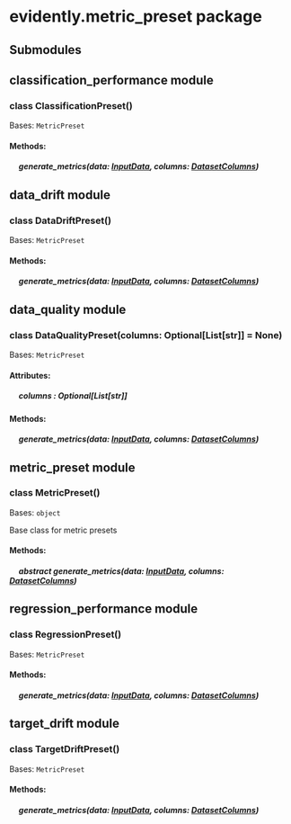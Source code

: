 # evidently.metric_preset package

## Submodules

## <a name="module-evidently.metric_preset.classification_performance"></a>classification_performance module


### class ClassificationPreset()
Bases: `MetricPreset`


#### Methods: 

##### &nbsp;&nbsp;&nbsp;&nbsp; generate_metrics(data: [InputData](evidently.metrics.md#evidently.metrics.base_metric.InputData), columns: [DatasetColumns](evidently.utils.md#evidently.utils.data_operations.DatasetColumns))
## <a name="module-evidently.metric_preset.data_drift"></a>data_drift module


### class DataDriftPreset()
Bases: `MetricPreset`


#### Methods: 

##### &nbsp;&nbsp;&nbsp;&nbsp; generate_metrics(data: [InputData](evidently.metrics.md#evidently.metrics.base_metric.InputData), columns: [DatasetColumns](evidently.utils.md#evidently.utils.data_operations.DatasetColumns))
## <a name="module-evidently.metric_preset.data_quality"></a>data_quality module


### class DataQualityPreset(columns: Optional[List[str]] = None)
Bases: `MetricPreset`

#### Attributes: 

##### &nbsp;&nbsp;&nbsp;&nbsp; columns : Optional[List[str]] 

#### Methods: 

##### &nbsp;&nbsp;&nbsp;&nbsp; generate_metrics(data: [InputData](evidently.metrics.md#evidently.metrics.base_metric.InputData), columns: [DatasetColumns](evidently.utils.md#evidently.utils.data_operations.DatasetColumns))
## <a name="module-evidently.metric_preset.metric_preset"></a>metric_preset module


### class MetricPreset()
Bases: `object`

Base class for metric presets

#### Methods: 

##### &nbsp;&nbsp;&nbsp;&nbsp; abstract  generate_metrics(data: [InputData](evidently.metrics.md#evidently.metrics.base_metric.InputData), columns: [DatasetColumns](evidently.utils.md#evidently.utils.data_operations.DatasetColumns))
## <a name="module-evidently.metric_preset.regression_performance"></a>regression_performance module


### class RegressionPreset()
Bases: `MetricPreset`


#### Methods: 

##### &nbsp;&nbsp;&nbsp;&nbsp; generate_metrics(data: [InputData](evidently.metrics.md#evidently.metrics.base_metric.InputData), columns: [DatasetColumns](evidently.utils.md#evidently.utils.data_operations.DatasetColumns))
## <a name="module-evidently.metric_preset.target_drift"></a>target_drift module


### class TargetDriftPreset()
Bases: `MetricPreset`


#### Methods: 

##### &nbsp;&nbsp;&nbsp;&nbsp; generate_metrics(data: [InputData](evidently.metrics.md#evidently.metrics.base_metric.InputData), columns: [DatasetColumns](evidently.utils.md#evidently.utils.data_operations.DatasetColumns))
